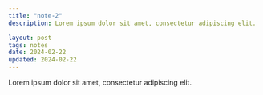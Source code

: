 ```yaml
---
title: "note-2"
description: Lorem ipsum dolor sit amet, consectetur adipiscing elit.

layout: post
tags: notes
date: 2024-02-22
updated: 2024-02-22
---
```


Lorem ipsum dolor sit amet, consectetur adipiscing elit.
